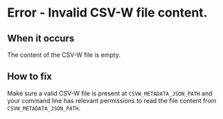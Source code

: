# Error - Invalid CSV-W file content.

## When it occurs

The content of the CSV-W file is empty.

## How to fix

Make sure a valid CSV-W file is present at `CSVW_METADATA_JSON_PATH` and your command line has relevant permissions to read the file content from `CSVW_METADATA_JSON_PATH`.